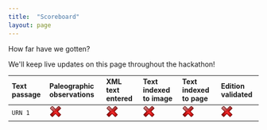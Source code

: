 ```yaml
---
title:  "Scoreboard"
layout: page
---
```



How far have we gotten?

We'll keep live updates on this page throughout the hackathon!


| Text passage | Paleographic observations | XML text entered     | Text indexed to image | Text indexed to page | Edition validated    |
|:-------------|:--------------------------|:---------------------|:----------------------|:---------------------|:---------------------|
| `URN 1`      | ![no](./imgs/no.png)      | ![no](./imgs/no.png) | ![no](./imgs/no.png)  | ![no](./imgs/no.png) | ![no](./imgs/no.png) |
